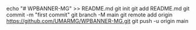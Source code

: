 echo "# WPBANNER-MG" >> README.md
git init
git add README.md
git commit -m "first commit"
git branch -M main
git remote add origin https://github.com/UMARMG/WPBANNER-MG.git
git push -u origin main
